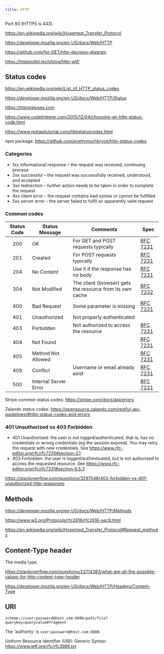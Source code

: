 ```yaml
---
title: HTTP
---
```


Port 80 (HTTPS is 443).

https://en.wikipedia.org/wiki/Hypertext_Transfer_Protocol

https://developer.mozilla.org/en-US/docs/Web/HTTP

https://github.com/for-GET/http-decision-diagram

https://httptoolkit.tech/blog/http-wtf/

## Status codes

https://en.wikipedia.org/wiki/List_of_HTTP_status_codes

https://developer.mozilla.org/en-US/docs/Web/HTTP/Status

https://httpstatuses.com

https://www.codetinkerer.com/2015/12/04/choosing-an-http-status-code.html

https://www.restapitutorial.com/httpstatuscodes.html

npm package: https://github.com/prettymuchbryce/http-status-codes

### Categories

- 1xx informational response – the request was received, continuing process
- 2xx successful – the request was successfully received, understood, and accepted
- 3xx redirection – further action needs to be taken in order to complete the request
- 4xx client error – the request contains bad syntax or cannot be fulfilled
- 5xx server error – the server failed to fulfil an apparently valid request

### Common codes

| Status Code | Status Message        | Comments                                                  | Spec                                                         |
| :---------: | --------------------- | --------------------------------------------------------- | ------------------------------------------------------------ |
|     200     | OK                    | For GET and POST requests typically                       | [RFC 7231](https://httpwg.org/specs/rfc7231.html#status.200) |
|     201     | Created               | For POST requests typically                               | [RFC 7231](https://httpwg.org/specs/rfc7231.html#status.201) |
|     204     | No Content            | Use it if the response has no body                        | [RFC 7231](https://httpwg.org/specs/rfc7231.html#status.204) |
|     304     | Not Modified          | The client (browser) gets the resource from its own cache | [RFC 7232](https://httpwg.org/specs/rfc7232.html#status.304) |
|     400     | Bad Request           | Some parameter is missing                                 | [RFC 7231](https://httpwg.org/specs/rfc7231.html#status.400) |
|     401     | Unauthorized          | Not properly authenticated                                |                                                              |
|     403     | Forbidden             | Not authorized to access the resource                     | [RFC 7231](https://httpwg.org/specs/rfc7231.html#status.403) |
|     404     | Not Found             |                                                           | [RFC 7231](https://httpwg.org/specs/rfc7231.html#status.404) |
|     405     | Method Not Allowed    |                                                           | [RFC 7231](https://httpwg.org/specs/rfc7231.html#status.405) |
|     409     | Conflict              | Username or email already exist                           | [RFC 7231](https://httpwg.org/specs/rfc7231.html#status.409) |
|     500     | Internal Server Error |                                                           | [RFC 7231](https://httpwg.org/specs/rfc7231.html#status.500) |

Stripe common status codes: https://stripe.com/docs/api/errors

Zalando status codes: https://opensource.zalando.com/restful-api-guidelines/#http-status-codes-and-errors

### 401 Unauthorized vs 403 Forbidden

- 401 Unauthorized: the user is not logged/authenticated, that is, has no credentials or wrong credentials (eg the session expired). You may retry the request with new credentials. See https://www.rfc-editor.org/rfc/rfc7235#section-3.1
- 403 Forbidden: the user is logged/authenticated, but is not authorized to access the requested resource. See https://www.rfc-editor.org/rfc/rfc7231#section-6.5.3

https://stackoverflow.com/questions/3297048/403-forbidden-vs-401-unauthorized-http-responses

## Methods

https://developer.mozilla.org/en-US/docs/Web/HTTP/Methods

https://www.w3.org/Protocols/rfc2616/rfc2616-sec9.html

https://en.wikipedia.org/wiki/Hypertext_Transfer_Protocol#Request_methods

## Content-Type header

The media type.

https://stackoverflow.com/questions/23714383/what-are-all-the-possible-values-for-http-content-type-header

https://developer.mozilla.org/en-US/docs/Web/HTTP/Headers/Content-Type

## URI

`scheme://user:password@host.com:8080/path/file?querykey=queryvalue#fragment`

The 'authority' is `user:password@host.com:8080`.

Uniform Resource Identifier (URI): Generic Syntax: https://www.ietf.org/rfc/rfc3986.txt
